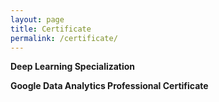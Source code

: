 ```yaml
---
layout: page
title: Certificate
permalink: /certificate/
---
```


**Deep Learning Specialization**

**Google Data Analytics Professional Certificate**


